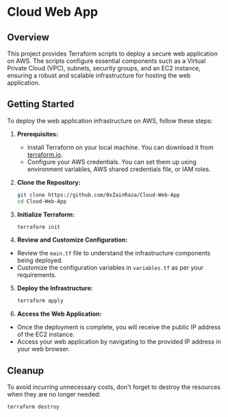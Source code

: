 # Cloud Web App

## Overview

This project provides Terraform scripts to deploy a secure web application on AWS. The scripts configure essential components such as a Virtual Private Cloud (VPC), subnets, security groups, and an EC2 instance, ensuring a robust and scalable infrastructure for hosting the web application.

## Getting Started

To deploy the web application infrastructure on AWS, follow these steps:

1. **Prerequisites:**
   - Install Terraform on your local machine. You can download it from [terraform.io](https://www.terraform.io/downloads.html).
   - Configure your AWS credentials. You can set them up using environment variables, AWS shared credentials file, or IAM roles.

2. **Clone the Repository:**

    ```bash
    git clone https://github.com/0xZainRaza/Cloud-Web-App
    cd Cloud-Web-App
    ```

3. **Initialize Terraform:**
   ```bash
   terraform init
   ```
4. **Review and Customize Configuration:**
- Review the `main.tf` file to understand the infrastructure components being deployed.
- Customize the configuration variables in `variables.tf` as per your requirements.

5. **Deploy the Infrastructure:**

   ```bash
   terraform apply
   ```
6. **Access the Web Application:**
- Once the deployment is complete, you will receive the public IP address of the EC2 instance.
- Access your web application by navigating to the provided IP address in your web browser.

## Cleanup

To avoid incurring unnecessary costs, don't forget to destroy the resources when they are no longer needed:
   ```bash
   terraform destroy
   ```
